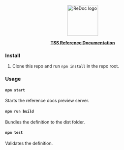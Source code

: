 <div align="center">
  <img alt="ReDoc logo" src="https://raw.githubusercontent.com/tyvdh/stellar-tss/master/assets/tss-logo-full.png" width="100px" />

  <!--- TODO: Make this go to tss.stellar.com/docs --->
  [**TSS Reference Documentation**](tss.stellar.com)

</div>

### Install

1. Clone this repo and run `npm install` in the repo root.

### Usage

#### `npm start`
Starts the reference docs preview server.

#### `npm run build`
Bundles the definition to the dist folder.

#### `npm test`
Validates the definition.
